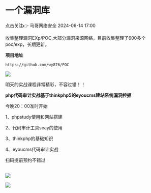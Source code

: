 #  一个漏洞库   
点击关注👉  马哥网络安全   2024-06-14 17:00  
  
收集整理漏洞EXp/POC,大部分漏洞来源网络，目前收集整理了600多个poc/exp，长期更新。  
  
**项目地址**  
```
https://github.com/wy876/POC
```  
  
![](https://mmbiz.qpic.cn/sz_mmbiz_png/3ZX4O1QxGtOcnVzcrNHbyOcQwx8MezZQGMb9DicZXfc7dKzibQIicG1Ye766ibuXZDYmYg535IcWntJjd9AjkpPEow/640?wx_fmt=png&from=appmsg "")  
  
  
  
  
明天的实战课程非常精彩，不容过错！！  
  
**php代码审计实战基于thinkphp5的eyoucms建站系统漏洞控掘**  
  
今晚20：00准时开始  
  
1、phpstudy使用和网站搭建  
  
2、代码审计工具seay的使用  
  
3、thinkphp的基础知识  
  
4、eyoucms代码审计实战  
  
扫码提前预约不错过  
  
   
![](https://mmbiz.qpic.cn/mmbiz_png/UkV8WB2qYAkuTFpDEgLqicZTl9dHzPL6tYBaQW5l9CzRYcaEdr9DvXaU8LhjunKcRTzKV1pyZK08w4g0nuhNrIg/640?wx_fmt=png&from=appmsg "")  
  
  
![](https://mmbiz.qpic.cn/mmbiz_jpg/UkV8WB2qYAkuTFpDEgLqicZTl9dHzPL6t91ahoGrx6wZf5FGgaGND9oxHKhxrUxzS2BxpNcBPygIjLolWEX3RiaA/640?wx_fmt=jpeg&from=appmsg "")  
  
  
